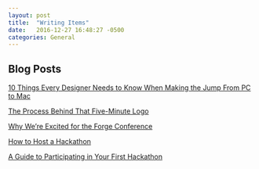 ```yaml
---
layout: post
title:  "Writing Items"
date:   2016-12-27 16:48:27 -0500
categories: General
---
```

<h2>Blog Posts</h2>

[10 Things Every Designer Needs to Know When Making the Jump From PC to Mac
][pc2mac]

[The Process Behind That Five-Minute Logo][logo]

[Why We’re Excited for the Forge Conference][forge]

[How to Host a Hackathon][hackathon1]

[A Guide to Participating in Your First Hackathon][hackathon2]

[pc2mac]: https://arcweb.co/10-things-every-designer-needs-to-know-when-making-the-jump-from-pc-to-mac/
[logo]: https://arcweb.co/the-process-behind-that-five-minute-logo/
[forge]: https://arcweb.co/why-were-excited-for-the-forge-conference/
[hackathon1]: https://arcweb.co/how-to-host-a-hackathon/
[hackathon2]: https://arcweb.co/participating-in-your-first-hackathon-guide/